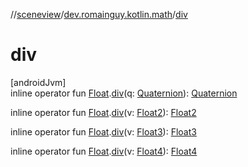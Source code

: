 //[sceneview](../../index.md)/[dev.romainguy.kotlin.math](index.md)/[div](div.md)

# div

[androidJvm]\
inline operator fun [Float](https://kotlinlang.org/api/latest/jvm/stdlib/kotlin/-float/index.html).[div](div.md)(q: [Quaternion](-quaternion/index.md)): [Quaternion](-quaternion/index.md)

inline operator fun [Float](https://kotlinlang.org/api/latest/jvm/stdlib/kotlin/-float/index.html).[div](div.md)(v: [Float2](-float2/index.md)): [Float2](-float2/index.md)

inline operator fun [Float](https://kotlinlang.org/api/latest/jvm/stdlib/kotlin/-float/index.html).[div](div.md)(v: [Float3](-float3/index.md)): [Float3](-float3/index.md)

inline operator fun [Float](https://kotlinlang.org/api/latest/jvm/stdlib/kotlin/-float/index.html).[div](div.md)(v: [Float4](-float4/index.md)): [Float4](-float4/index.md)

